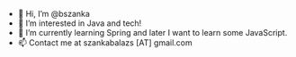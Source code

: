 - 👋 Hi, I’m @bszanka
- 👀 I’m interested in Java and tech!
- 🌱 I’m currently learning Spring and later I want to learn some JavaScript.
- 📫 Contact me at szankabalazs [AT] gmail.com


<!---
bszanka/bszanka is a ✨ special ✨ repository because its `README.md` (this file) appears on your GitHub profile.
You can click the Preview link to take a look at your changes.
--->
